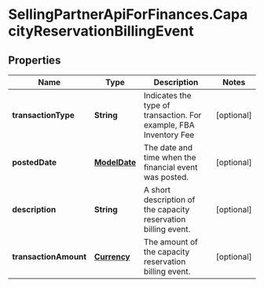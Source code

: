 # SellingPartnerApiForFinances.CapacityReservationBillingEvent

## Properties
Name | Type | Description | Notes
------------ | ------------- | ------------- | -------------
**transactionType** | **String** | Indicates the type of transaction. For example, FBA Inventory Fee | [optional] 
**postedDate** | [**ModelDate**](ModelDate.md) | The date and time when the financial event was posted. | [optional] 
**description** | **String** | A short description of the capacity reservation billing event. | [optional] 
**transactionAmount** | [**Currency**](Currency.md) | The amount of the capacity reservation billing event. | [optional] 


